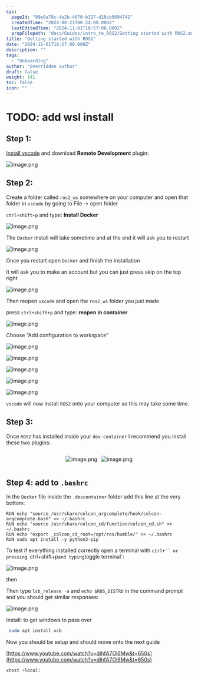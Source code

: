 ```yaml
---
sys:
  pageId: "89e0a78c-4e2b-4070-b327-d28cb0694742"
  createdTime: "2024-08-21T00:24:00.000Z"
  lastEditedTime: "2024-11-01T18:57:00.000Z"
  propFilepath: "docs/Guides/intro_to_ROS2/Getting started with ROS2.md"
title: "Getting started with ROS2"
date: "2024-11-01T18:57:00.000Z"
description: ""
tags:
  - "Onboarding"
author: "Overridden author"
draft: false
weight: 141
toc: false
icon: ""
---
```


# TODO: add wsl install

## Step 1:

[Install vscode](https://code.visualstudio.com/download) and download **Remote Development** plugin:

![image.png](https://prod-files-secure.s3.us-west-2.amazonaws.com/d518164a-d88e-44d1-a4ee-3adb3bd8bce0/efb52993-1881-4a40-b95e-6f020334f022/image.png?X-Amz-Algorithm=AWS4-HMAC-SHA256&X-Amz-Content-Sha256=UNSIGNED-PAYLOAD&X-Amz-Credential=ASIAZI2LB4664GAFOATT%2F20250212%2Fus-west-2%2Fs3%2Faws4_request&X-Amz-Date=20250212T003605Z&X-Amz-Expires=3600&X-Amz-Security-Token=IQoJb3JpZ2luX2VjEMT%2F%2F%2F%2F%2F%2F%2F%2F%2F%2FwEaCXVzLXdlc3QtMiJHMEUCIC5mU1NDQrjb79kZXBK7dJZjd9to0VAy4MRWng9p5It9AiEAkUOJI5MMpcYBnakGQ4OXkkvHfvuVZzzUZ5i2wWcDPXUqiAQI3f%2F%2F%2F%2F%2F%2F%2F%2F%2F%2FARAAGgw2Mzc0MjMxODM4MDUiDEiFcGKLK%2B7EJCJYkircA8vzryyJSpZRo7s9EHCGFbAJ%2B2ClG5ROceG9jPb36x68rAFZYZYSu3K0O5vgLErb6fEGGZxqtk1QlzGiSUo26ory6vIIJhNfMN9%2BDJeg3j5VncwyvqdR4NPSVWH2QFFtVNDh%2B85%2FPWVbpDcbV3r6yhRwW4A3cqMOQf%2BneDWoqBhNEKejGJ14ycPXaY4JBKh2X21BsVCiTMPI%2FM45deFzT68AF%2BPN1jm4afIuFgP2cn9XOFHnpiq6xO2JFyvYGkSvVff7RAAEELBqNPHcb9WYIuxlmQU144O5dypR0v3dRglQGOKjHhBRqFw1dredsvzONVvHhh7RMaGkSSYdziZxF%2Bk4Spv8u93E1kKzxYBWplwTCgLXn5L1oa4%2FvGI3duPFI9oMYBk7AT%2BqdVgHLOrUcOqNhJlm7i%2B6TnvguTjMUNB5iqP2Vl2i5%2BGqmaJdHH8%2BkQDy2Nx56mZ8YHfsQlj7RvVKFiEH5lmwX%2F2RyBGrloYSrBzk%2Fy6E2f7qEiXHvH84Y4AWCPEkdgk%2B6xTTL6PTuBccS9tn9fg%2FyagSmT%2FtlViejWUsh8mValOrHNL9DqILreKwIaj9S9DgRAR%2B0%2BpbWFktpUx%2FK%2FnCbLEYJQO%2FNwntw3RoNS1mRGJBV%2BW1MOXJrr0GOqUBztzgQ3oQtN8htgsrbH0qix5Qg9zywsCZL8r6WmRJnf9YDBjRMwHOIbEayXjjDlA8Xo4kBwhOQjYpqy3CHFjWG1Z4BxSyF1ysxL4yi1i7ujiWlHwNjcXyvR%2Fj%2FhM2cOBrw%2F7UiOtGvVmW%2BurwOyifT13PAOUZk4gS2RubX0a8DMZvPmkJEswo%2FTH4UaeEbYUqjsvyHgw5tu%2FAGql31rwN2kV%2BbmF8&X-Amz-Signature=c18d84620cf241b82d656f80b897f9f060bc66c916431c8428be9c895e276e59&X-Amz-SignedHeaders=host&x-id=GetObject)

## Step 2:

Create a folder called `ros2_ws` somewhere on your computer and open that folder in `vscode` by going to File → open folder 

`ctrl+shift+p` and type: **Install Docker**

![image.png](https://prod-files-secure.s3.us-west-2.amazonaws.com/d518164a-d88e-44d1-a4ee-3adb3bd8bce0/2269dc0e-1cd5-47ff-bceb-c04ad9b2eab0/image.png?X-Amz-Algorithm=AWS4-HMAC-SHA256&X-Amz-Content-Sha256=UNSIGNED-PAYLOAD&X-Amz-Credential=ASIAZI2LB4664GAFOATT%2F20250212%2Fus-west-2%2Fs3%2Faws4_request&X-Amz-Date=20250212T003605Z&X-Amz-Expires=3600&X-Amz-Security-Token=IQoJb3JpZ2luX2VjEMT%2F%2F%2F%2F%2F%2F%2F%2F%2F%2FwEaCXVzLXdlc3QtMiJHMEUCIC5mU1NDQrjb79kZXBK7dJZjd9to0VAy4MRWng9p5It9AiEAkUOJI5MMpcYBnakGQ4OXkkvHfvuVZzzUZ5i2wWcDPXUqiAQI3f%2F%2F%2F%2F%2F%2F%2F%2F%2F%2FARAAGgw2Mzc0MjMxODM4MDUiDEiFcGKLK%2B7EJCJYkircA8vzryyJSpZRo7s9EHCGFbAJ%2B2ClG5ROceG9jPb36x68rAFZYZYSu3K0O5vgLErb6fEGGZxqtk1QlzGiSUo26ory6vIIJhNfMN9%2BDJeg3j5VncwyvqdR4NPSVWH2QFFtVNDh%2B85%2FPWVbpDcbV3r6yhRwW4A3cqMOQf%2BneDWoqBhNEKejGJ14ycPXaY4JBKh2X21BsVCiTMPI%2FM45deFzT68AF%2BPN1jm4afIuFgP2cn9XOFHnpiq6xO2JFyvYGkSvVff7RAAEELBqNPHcb9WYIuxlmQU144O5dypR0v3dRglQGOKjHhBRqFw1dredsvzONVvHhh7RMaGkSSYdziZxF%2Bk4Spv8u93E1kKzxYBWplwTCgLXn5L1oa4%2FvGI3duPFI9oMYBk7AT%2BqdVgHLOrUcOqNhJlm7i%2B6TnvguTjMUNB5iqP2Vl2i5%2BGqmaJdHH8%2BkQDy2Nx56mZ8YHfsQlj7RvVKFiEH5lmwX%2F2RyBGrloYSrBzk%2Fy6E2f7qEiXHvH84Y4AWCPEkdgk%2B6xTTL6PTuBccS9tn9fg%2FyagSmT%2FtlViejWUsh8mValOrHNL9DqILreKwIaj9S9DgRAR%2B0%2BpbWFktpUx%2FK%2FnCbLEYJQO%2FNwntw3RoNS1mRGJBV%2BW1MOXJrr0GOqUBztzgQ3oQtN8htgsrbH0qix5Qg9zywsCZL8r6WmRJnf9YDBjRMwHOIbEayXjjDlA8Xo4kBwhOQjYpqy3CHFjWG1Z4BxSyF1ysxL4yi1i7ujiWlHwNjcXyvR%2Fj%2FhM2cOBrw%2F7UiOtGvVmW%2BurwOyifT13PAOUZk4gS2RubX0a8DMZvPmkJEswo%2FTH4UaeEbYUqjsvyHgw5tu%2FAGql31rwN2kV%2BbmF8&X-Amz-Signature=157387a3628d2bea73b42709af2383de2d378a98f471b940e88a31fdd1f86ad3&X-Amz-SignedHeaders=host&x-id=GetObject)

The `Docker` install will take sometime and at the end it will ask you to restart

![image.png](https://prod-files-secure.s3.us-west-2.amazonaws.com/d518164a-d88e-44d1-a4ee-3adb3bd8bce0/ed233f78-be33-4b1f-b89c-9c346c0e961e/image.png?X-Amz-Algorithm=AWS4-HMAC-SHA256&X-Amz-Content-Sha256=UNSIGNED-PAYLOAD&X-Amz-Credential=ASIAZI2LB4664GAFOATT%2F20250212%2Fus-west-2%2Fs3%2Faws4_request&X-Amz-Date=20250212T003605Z&X-Amz-Expires=3600&X-Amz-Security-Token=IQoJb3JpZ2luX2VjEMT%2F%2F%2F%2F%2F%2F%2F%2F%2F%2FwEaCXVzLXdlc3QtMiJHMEUCIC5mU1NDQrjb79kZXBK7dJZjd9to0VAy4MRWng9p5It9AiEAkUOJI5MMpcYBnakGQ4OXkkvHfvuVZzzUZ5i2wWcDPXUqiAQI3f%2F%2F%2F%2F%2F%2F%2F%2F%2F%2FARAAGgw2Mzc0MjMxODM4MDUiDEiFcGKLK%2B7EJCJYkircA8vzryyJSpZRo7s9EHCGFbAJ%2B2ClG5ROceG9jPb36x68rAFZYZYSu3K0O5vgLErb6fEGGZxqtk1QlzGiSUo26ory6vIIJhNfMN9%2BDJeg3j5VncwyvqdR4NPSVWH2QFFtVNDh%2B85%2FPWVbpDcbV3r6yhRwW4A3cqMOQf%2BneDWoqBhNEKejGJ14ycPXaY4JBKh2X21BsVCiTMPI%2FM45deFzT68AF%2BPN1jm4afIuFgP2cn9XOFHnpiq6xO2JFyvYGkSvVff7RAAEELBqNPHcb9WYIuxlmQU144O5dypR0v3dRglQGOKjHhBRqFw1dredsvzONVvHhh7RMaGkSSYdziZxF%2Bk4Spv8u93E1kKzxYBWplwTCgLXn5L1oa4%2FvGI3duPFI9oMYBk7AT%2BqdVgHLOrUcOqNhJlm7i%2B6TnvguTjMUNB5iqP2Vl2i5%2BGqmaJdHH8%2BkQDy2Nx56mZ8YHfsQlj7RvVKFiEH5lmwX%2F2RyBGrloYSrBzk%2Fy6E2f7qEiXHvH84Y4AWCPEkdgk%2B6xTTL6PTuBccS9tn9fg%2FyagSmT%2FtlViejWUsh8mValOrHNL9DqILreKwIaj9S9DgRAR%2B0%2BpbWFktpUx%2FK%2FnCbLEYJQO%2FNwntw3RoNS1mRGJBV%2BW1MOXJrr0GOqUBztzgQ3oQtN8htgsrbH0qix5Qg9zywsCZL8r6WmRJnf9YDBjRMwHOIbEayXjjDlA8Xo4kBwhOQjYpqy3CHFjWG1Z4BxSyF1ysxL4yi1i7ujiWlHwNjcXyvR%2Fj%2FhM2cOBrw%2F7UiOtGvVmW%2BurwOyifT13PAOUZk4gS2RubX0a8DMZvPmkJEswo%2FTH4UaeEbYUqjsvyHgw5tu%2FAGql31rwN2kV%2BbmF8&X-Amz-Signature=ca6d602670c3da9ba11cfce055f00af056ac36f35e8f660f2a1027fe5cfe01b8&X-Amz-SignedHeaders=host&x-id=GetObject)

Once you restart open `Docker` and finish the installation

It will ask you to make an account but you can just press skip on the top right

![image.png](https://prod-files-secure.s3.us-west-2.amazonaws.com/d518164a-d88e-44d1-a4ee-3adb3bd8bce0/21010ad9-1659-4fd9-9f59-9932a09b2a3d/image.png?X-Amz-Algorithm=AWS4-HMAC-SHA256&X-Amz-Content-Sha256=UNSIGNED-PAYLOAD&X-Amz-Credential=ASIAZI2LB4664GAFOATT%2F20250212%2Fus-west-2%2Fs3%2Faws4_request&X-Amz-Date=20250212T003605Z&X-Amz-Expires=3600&X-Amz-Security-Token=IQoJb3JpZ2luX2VjEMT%2F%2F%2F%2F%2F%2F%2F%2F%2F%2FwEaCXVzLXdlc3QtMiJHMEUCIC5mU1NDQrjb79kZXBK7dJZjd9to0VAy4MRWng9p5It9AiEAkUOJI5MMpcYBnakGQ4OXkkvHfvuVZzzUZ5i2wWcDPXUqiAQI3f%2F%2F%2F%2F%2F%2F%2F%2F%2F%2FARAAGgw2Mzc0MjMxODM4MDUiDEiFcGKLK%2B7EJCJYkircA8vzryyJSpZRo7s9EHCGFbAJ%2B2ClG5ROceG9jPb36x68rAFZYZYSu3K0O5vgLErb6fEGGZxqtk1QlzGiSUo26ory6vIIJhNfMN9%2BDJeg3j5VncwyvqdR4NPSVWH2QFFtVNDh%2B85%2FPWVbpDcbV3r6yhRwW4A3cqMOQf%2BneDWoqBhNEKejGJ14ycPXaY4JBKh2X21BsVCiTMPI%2FM45deFzT68AF%2BPN1jm4afIuFgP2cn9XOFHnpiq6xO2JFyvYGkSvVff7RAAEELBqNPHcb9WYIuxlmQU144O5dypR0v3dRglQGOKjHhBRqFw1dredsvzONVvHhh7RMaGkSSYdziZxF%2Bk4Spv8u93E1kKzxYBWplwTCgLXn5L1oa4%2FvGI3duPFI9oMYBk7AT%2BqdVgHLOrUcOqNhJlm7i%2B6TnvguTjMUNB5iqP2Vl2i5%2BGqmaJdHH8%2BkQDy2Nx56mZ8YHfsQlj7RvVKFiEH5lmwX%2F2RyBGrloYSrBzk%2Fy6E2f7qEiXHvH84Y4AWCPEkdgk%2B6xTTL6PTuBccS9tn9fg%2FyagSmT%2FtlViejWUsh8mValOrHNL9DqILreKwIaj9S9DgRAR%2B0%2BpbWFktpUx%2FK%2FnCbLEYJQO%2FNwntw3RoNS1mRGJBV%2BW1MOXJrr0GOqUBztzgQ3oQtN8htgsrbH0qix5Qg9zywsCZL8r6WmRJnf9YDBjRMwHOIbEayXjjDlA8Xo4kBwhOQjYpqy3CHFjWG1Z4BxSyF1ysxL4yi1i7ujiWlHwNjcXyvR%2Fj%2FhM2cOBrw%2F7UiOtGvVmW%2BurwOyifT13PAOUZk4gS2RubX0a8DMZvPmkJEswo%2FTH4UaeEbYUqjsvyHgw5tu%2FAGql31rwN2kV%2BbmF8&X-Amz-Signature=9228dd8d947dbbad3f6a9faf7749c8e0f4e9edff3ceb97600f9eb5c9d522b524&X-Amz-SignedHeaders=host&x-id=GetObject)

Then reopen `vscode` and open the `ros2_ws` folder you just made

press `ctrl+shift+p` and type: **reopen in container**

![image.png](https://prod-files-secure.s3.us-west-2.amazonaws.com/d518164a-d88e-44d1-a4ee-3adb3bd8bce0/4e93b8c2-41ad-488c-8095-c74205196118/image.png?X-Amz-Algorithm=AWS4-HMAC-SHA256&X-Amz-Content-Sha256=UNSIGNED-PAYLOAD&X-Amz-Credential=ASIAZI2LB4664GAFOATT%2F20250212%2Fus-west-2%2Fs3%2Faws4_request&X-Amz-Date=20250212T003605Z&X-Amz-Expires=3600&X-Amz-Security-Token=IQoJb3JpZ2luX2VjEMT%2F%2F%2F%2F%2F%2F%2F%2F%2F%2FwEaCXVzLXdlc3QtMiJHMEUCIC5mU1NDQrjb79kZXBK7dJZjd9to0VAy4MRWng9p5It9AiEAkUOJI5MMpcYBnakGQ4OXkkvHfvuVZzzUZ5i2wWcDPXUqiAQI3f%2F%2F%2F%2F%2F%2F%2F%2F%2F%2FARAAGgw2Mzc0MjMxODM4MDUiDEiFcGKLK%2B7EJCJYkircA8vzryyJSpZRo7s9EHCGFbAJ%2B2ClG5ROceG9jPb36x68rAFZYZYSu3K0O5vgLErb6fEGGZxqtk1QlzGiSUo26ory6vIIJhNfMN9%2BDJeg3j5VncwyvqdR4NPSVWH2QFFtVNDh%2B85%2FPWVbpDcbV3r6yhRwW4A3cqMOQf%2BneDWoqBhNEKejGJ14ycPXaY4JBKh2X21BsVCiTMPI%2FM45deFzT68AF%2BPN1jm4afIuFgP2cn9XOFHnpiq6xO2JFyvYGkSvVff7RAAEELBqNPHcb9WYIuxlmQU144O5dypR0v3dRglQGOKjHhBRqFw1dredsvzONVvHhh7RMaGkSSYdziZxF%2Bk4Spv8u93E1kKzxYBWplwTCgLXn5L1oa4%2FvGI3duPFI9oMYBk7AT%2BqdVgHLOrUcOqNhJlm7i%2B6TnvguTjMUNB5iqP2Vl2i5%2BGqmaJdHH8%2BkQDy2Nx56mZ8YHfsQlj7RvVKFiEH5lmwX%2F2RyBGrloYSrBzk%2Fy6E2f7qEiXHvH84Y4AWCPEkdgk%2B6xTTL6PTuBccS9tn9fg%2FyagSmT%2FtlViejWUsh8mValOrHNL9DqILreKwIaj9S9DgRAR%2B0%2BpbWFktpUx%2FK%2FnCbLEYJQO%2FNwntw3RoNS1mRGJBV%2BW1MOXJrr0GOqUBztzgQ3oQtN8htgsrbH0qix5Qg9zywsCZL8r6WmRJnf9YDBjRMwHOIbEayXjjDlA8Xo4kBwhOQjYpqy3CHFjWG1Z4BxSyF1ysxL4yi1i7ujiWlHwNjcXyvR%2Fj%2FhM2cOBrw%2F7UiOtGvVmW%2BurwOyifT13PAOUZk4gS2RubX0a8DMZvPmkJEswo%2FTH4UaeEbYUqjsvyHgw5tu%2FAGql31rwN2kV%2BbmF8&X-Amz-Signature=c9b7d418a6d6b887d8d85ed4a08ce9e23a7269017e10996c0745115362f61b1f&X-Amz-SignedHeaders=host&x-id=GetObject)

Choose “Add configuration to workspace”

![image.png](https://prod-files-secure.s3.us-west-2.amazonaws.com/d518164a-d88e-44d1-a4ee-3adb3bd8bce0/9560b282-5060-4989-ba37-97e7b2c22476/image.png?X-Amz-Algorithm=AWS4-HMAC-SHA256&X-Amz-Content-Sha256=UNSIGNED-PAYLOAD&X-Amz-Credential=ASIAZI2LB4664GAFOATT%2F20250212%2Fus-west-2%2Fs3%2Faws4_request&X-Amz-Date=20250212T003605Z&X-Amz-Expires=3600&X-Amz-Security-Token=IQoJb3JpZ2luX2VjEMT%2F%2F%2F%2F%2F%2F%2F%2F%2F%2FwEaCXVzLXdlc3QtMiJHMEUCIC5mU1NDQrjb79kZXBK7dJZjd9to0VAy4MRWng9p5It9AiEAkUOJI5MMpcYBnakGQ4OXkkvHfvuVZzzUZ5i2wWcDPXUqiAQI3f%2F%2F%2F%2F%2F%2F%2F%2F%2F%2FARAAGgw2Mzc0MjMxODM4MDUiDEiFcGKLK%2B7EJCJYkircA8vzryyJSpZRo7s9EHCGFbAJ%2B2ClG5ROceG9jPb36x68rAFZYZYSu3K0O5vgLErb6fEGGZxqtk1QlzGiSUo26ory6vIIJhNfMN9%2BDJeg3j5VncwyvqdR4NPSVWH2QFFtVNDh%2B85%2FPWVbpDcbV3r6yhRwW4A3cqMOQf%2BneDWoqBhNEKejGJ14ycPXaY4JBKh2X21BsVCiTMPI%2FM45deFzT68AF%2BPN1jm4afIuFgP2cn9XOFHnpiq6xO2JFyvYGkSvVff7RAAEELBqNPHcb9WYIuxlmQU144O5dypR0v3dRglQGOKjHhBRqFw1dredsvzONVvHhh7RMaGkSSYdziZxF%2Bk4Spv8u93E1kKzxYBWplwTCgLXn5L1oa4%2FvGI3duPFI9oMYBk7AT%2BqdVgHLOrUcOqNhJlm7i%2B6TnvguTjMUNB5iqP2Vl2i5%2BGqmaJdHH8%2BkQDy2Nx56mZ8YHfsQlj7RvVKFiEH5lmwX%2F2RyBGrloYSrBzk%2Fy6E2f7qEiXHvH84Y4AWCPEkdgk%2B6xTTL6PTuBccS9tn9fg%2FyagSmT%2FtlViejWUsh8mValOrHNL9DqILreKwIaj9S9DgRAR%2B0%2BpbWFktpUx%2FK%2FnCbLEYJQO%2FNwntw3RoNS1mRGJBV%2BW1MOXJrr0GOqUBztzgQ3oQtN8htgsrbH0qix5Qg9zywsCZL8r6WmRJnf9YDBjRMwHOIbEayXjjDlA8Xo4kBwhOQjYpqy3CHFjWG1Z4BxSyF1ysxL4yi1i7ujiWlHwNjcXyvR%2Fj%2FhM2cOBrw%2F7UiOtGvVmW%2BurwOyifT13PAOUZk4gS2RubX0a8DMZvPmkJEswo%2FTH4UaeEbYUqjsvyHgw5tu%2FAGql31rwN2kV%2BbmF8&X-Amz-Signature=a6259048e60afb2c40c4b9eed5ea21227dc10986456bee24b90c945dfda01902&X-Amz-SignedHeaders=host&x-id=GetObject)

![image.png](https://prod-files-secure.s3.us-west-2.amazonaws.com/d518164a-d88e-44d1-a4ee-3adb3bd8bce0/2ee63f81-886b-48e8-a553-dc6e5eac99e4/image.png?X-Amz-Algorithm=AWS4-HMAC-SHA256&X-Amz-Content-Sha256=UNSIGNED-PAYLOAD&X-Amz-Credential=ASIAZI2LB4664GAFOATT%2F20250212%2Fus-west-2%2Fs3%2Faws4_request&X-Amz-Date=20250212T003605Z&X-Amz-Expires=3600&X-Amz-Security-Token=IQoJb3JpZ2luX2VjEMT%2F%2F%2F%2F%2F%2F%2F%2F%2F%2FwEaCXVzLXdlc3QtMiJHMEUCIC5mU1NDQrjb79kZXBK7dJZjd9to0VAy4MRWng9p5It9AiEAkUOJI5MMpcYBnakGQ4OXkkvHfvuVZzzUZ5i2wWcDPXUqiAQI3f%2F%2F%2F%2F%2F%2F%2F%2F%2F%2FARAAGgw2Mzc0MjMxODM4MDUiDEiFcGKLK%2B7EJCJYkircA8vzryyJSpZRo7s9EHCGFbAJ%2B2ClG5ROceG9jPb36x68rAFZYZYSu3K0O5vgLErb6fEGGZxqtk1QlzGiSUo26ory6vIIJhNfMN9%2BDJeg3j5VncwyvqdR4NPSVWH2QFFtVNDh%2B85%2FPWVbpDcbV3r6yhRwW4A3cqMOQf%2BneDWoqBhNEKejGJ14ycPXaY4JBKh2X21BsVCiTMPI%2FM45deFzT68AF%2BPN1jm4afIuFgP2cn9XOFHnpiq6xO2JFyvYGkSvVff7RAAEELBqNPHcb9WYIuxlmQU144O5dypR0v3dRglQGOKjHhBRqFw1dredsvzONVvHhh7RMaGkSSYdziZxF%2Bk4Spv8u93E1kKzxYBWplwTCgLXn5L1oa4%2FvGI3duPFI9oMYBk7AT%2BqdVgHLOrUcOqNhJlm7i%2B6TnvguTjMUNB5iqP2Vl2i5%2BGqmaJdHH8%2BkQDy2Nx56mZ8YHfsQlj7RvVKFiEH5lmwX%2F2RyBGrloYSrBzk%2Fy6E2f7qEiXHvH84Y4AWCPEkdgk%2B6xTTL6PTuBccS9tn9fg%2FyagSmT%2FtlViejWUsh8mValOrHNL9DqILreKwIaj9S9DgRAR%2B0%2BpbWFktpUx%2FK%2FnCbLEYJQO%2FNwntw3RoNS1mRGJBV%2BW1MOXJrr0GOqUBztzgQ3oQtN8htgsrbH0qix5Qg9zywsCZL8r6WmRJnf9YDBjRMwHOIbEayXjjDlA8Xo4kBwhOQjYpqy3CHFjWG1Z4BxSyF1ysxL4yi1i7ujiWlHwNjcXyvR%2Fj%2FhM2cOBrw%2F7UiOtGvVmW%2BurwOyifT13PAOUZk4gS2RubX0a8DMZvPmkJEswo%2FTH4UaeEbYUqjsvyHgw5tu%2FAGql31rwN2kV%2BbmF8&X-Amz-Signature=ce030f04fe47e5972fbb69073c43ba90325f630ef87f8c268bf5357784497aa3&X-Amz-SignedHeaders=host&x-id=GetObject)

![image.png](https://prod-files-secure.s3.us-west-2.amazonaws.com/d518164a-d88e-44d1-a4ee-3adb3bd8bce0/ae1580b2-b048-407e-aed9-b584224a7a04/image.png?X-Amz-Algorithm=AWS4-HMAC-SHA256&X-Amz-Content-Sha256=UNSIGNED-PAYLOAD&X-Amz-Credential=ASIAZI2LB4664GAFOATT%2F20250212%2Fus-west-2%2Fs3%2Faws4_request&X-Amz-Date=20250212T003605Z&X-Amz-Expires=3600&X-Amz-Security-Token=IQoJb3JpZ2luX2VjEMT%2F%2F%2F%2F%2F%2F%2F%2F%2F%2FwEaCXVzLXdlc3QtMiJHMEUCIC5mU1NDQrjb79kZXBK7dJZjd9to0VAy4MRWng9p5It9AiEAkUOJI5MMpcYBnakGQ4OXkkvHfvuVZzzUZ5i2wWcDPXUqiAQI3f%2F%2F%2F%2F%2F%2F%2F%2F%2F%2FARAAGgw2Mzc0MjMxODM4MDUiDEiFcGKLK%2B7EJCJYkircA8vzryyJSpZRo7s9EHCGFbAJ%2B2ClG5ROceG9jPb36x68rAFZYZYSu3K0O5vgLErb6fEGGZxqtk1QlzGiSUo26ory6vIIJhNfMN9%2BDJeg3j5VncwyvqdR4NPSVWH2QFFtVNDh%2B85%2FPWVbpDcbV3r6yhRwW4A3cqMOQf%2BneDWoqBhNEKejGJ14ycPXaY4JBKh2X21BsVCiTMPI%2FM45deFzT68AF%2BPN1jm4afIuFgP2cn9XOFHnpiq6xO2JFyvYGkSvVff7RAAEELBqNPHcb9WYIuxlmQU144O5dypR0v3dRglQGOKjHhBRqFw1dredsvzONVvHhh7RMaGkSSYdziZxF%2Bk4Spv8u93E1kKzxYBWplwTCgLXn5L1oa4%2FvGI3duPFI9oMYBk7AT%2BqdVgHLOrUcOqNhJlm7i%2B6TnvguTjMUNB5iqP2Vl2i5%2BGqmaJdHH8%2BkQDy2Nx56mZ8YHfsQlj7RvVKFiEH5lmwX%2F2RyBGrloYSrBzk%2Fy6E2f7qEiXHvH84Y4AWCPEkdgk%2B6xTTL6PTuBccS9tn9fg%2FyagSmT%2FtlViejWUsh8mValOrHNL9DqILreKwIaj9S9DgRAR%2B0%2BpbWFktpUx%2FK%2FnCbLEYJQO%2FNwntw3RoNS1mRGJBV%2BW1MOXJrr0GOqUBztzgQ3oQtN8htgsrbH0qix5Qg9zywsCZL8r6WmRJnf9YDBjRMwHOIbEayXjjDlA8Xo4kBwhOQjYpqy3CHFjWG1Z4BxSyF1ysxL4yi1i7ujiWlHwNjcXyvR%2Fj%2FhM2cOBrw%2F7UiOtGvVmW%2BurwOyifT13PAOUZk4gS2RubX0a8DMZvPmkJEswo%2FTH4UaeEbYUqjsvyHgw5tu%2FAGql31rwN2kV%2BbmF8&X-Amz-Signature=ca95bf81fb9f84ba8fbc76f5b0091706115fb4a48163f24d70df276971543fad&X-Amz-SignedHeaders=host&x-id=GetObject)

![image.png](https://prod-files-secure.s3.us-west-2.amazonaws.com/d518164a-d88e-44d1-a4ee-3adb3bd8bce0/53255b28-f75e-430f-b9e3-c0ac8577e42b/image.png?X-Amz-Algorithm=AWS4-HMAC-SHA256&X-Amz-Content-Sha256=UNSIGNED-PAYLOAD&X-Amz-Credential=ASIAZI2LB4664GAFOATT%2F20250212%2Fus-west-2%2Fs3%2Faws4_request&X-Amz-Date=20250212T003605Z&X-Amz-Expires=3600&X-Amz-Security-Token=IQoJb3JpZ2luX2VjEMT%2F%2F%2F%2F%2F%2F%2F%2F%2F%2FwEaCXVzLXdlc3QtMiJHMEUCIC5mU1NDQrjb79kZXBK7dJZjd9to0VAy4MRWng9p5It9AiEAkUOJI5MMpcYBnakGQ4OXkkvHfvuVZzzUZ5i2wWcDPXUqiAQI3f%2F%2F%2F%2F%2F%2F%2F%2F%2F%2FARAAGgw2Mzc0MjMxODM4MDUiDEiFcGKLK%2B7EJCJYkircA8vzryyJSpZRo7s9EHCGFbAJ%2B2ClG5ROceG9jPb36x68rAFZYZYSu3K0O5vgLErb6fEGGZxqtk1QlzGiSUo26ory6vIIJhNfMN9%2BDJeg3j5VncwyvqdR4NPSVWH2QFFtVNDh%2B85%2FPWVbpDcbV3r6yhRwW4A3cqMOQf%2BneDWoqBhNEKejGJ14ycPXaY4JBKh2X21BsVCiTMPI%2FM45deFzT68AF%2BPN1jm4afIuFgP2cn9XOFHnpiq6xO2JFyvYGkSvVff7RAAEELBqNPHcb9WYIuxlmQU144O5dypR0v3dRglQGOKjHhBRqFw1dredsvzONVvHhh7RMaGkSSYdziZxF%2Bk4Spv8u93E1kKzxYBWplwTCgLXn5L1oa4%2FvGI3duPFI9oMYBk7AT%2BqdVgHLOrUcOqNhJlm7i%2B6TnvguTjMUNB5iqP2Vl2i5%2BGqmaJdHH8%2BkQDy2Nx56mZ8YHfsQlj7RvVKFiEH5lmwX%2F2RyBGrloYSrBzk%2Fy6E2f7qEiXHvH84Y4AWCPEkdgk%2B6xTTL6PTuBccS9tn9fg%2FyagSmT%2FtlViejWUsh8mValOrHNL9DqILreKwIaj9S9DgRAR%2B0%2BpbWFktpUx%2FK%2FnCbLEYJQO%2FNwntw3RoNS1mRGJBV%2BW1MOXJrr0GOqUBztzgQ3oQtN8htgsrbH0qix5Qg9zywsCZL8r6WmRJnf9YDBjRMwHOIbEayXjjDlA8Xo4kBwhOQjYpqy3CHFjWG1Z4BxSyF1ysxL4yi1i7ujiWlHwNjcXyvR%2Fj%2FhM2cOBrw%2F7UiOtGvVmW%2BurwOyifT13PAOUZk4gS2RubX0a8DMZvPmkJEswo%2FTH4UaeEbYUqjsvyHgw5tu%2FAGql31rwN2kV%2BbmF8&X-Amz-Signature=12729cfdd379d7c30cd85032fb7ed850c32502918190a12f5dbb3dcd622d118e&X-Amz-SignedHeaders=host&x-id=GetObject)

![image.png](https://prod-files-secure.s3.us-west-2.amazonaws.com/d518164a-d88e-44d1-a4ee-3adb3bd8bce0/7c562767-5af9-4ffb-97d1-327bcdf4ee00/image.png?X-Amz-Algorithm=AWS4-HMAC-SHA256&X-Amz-Content-Sha256=UNSIGNED-PAYLOAD&X-Amz-Credential=ASIAZI2LB4664GAFOATT%2F20250212%2Fus-west-2%2Fs3%2Faws4_request&X-Amz-Date=20250212T003605Z&X-Amz-Expires=3600&X-Amz-Security-Token=IQoJb3JpZ2luX2VjEMT%2F%2F%2F%2F%2F%2F%2F%2F%2F%2FwEaCXVzLXdlc3QtMiJHMEUCIC5mU1NDQrjb79kZXBK7dJZjd9to0VAy4MRWng9p5It9AiEAkUOJI5MMpcYBnakGQ4OXkkvHfvuVZzzUZ5i2wWcDPXUqiAQI3f%2F%2F%2F%2F%2F%2F%2F%2F%2F%2FARAAGgw2Mzc0MjMxODM4MDUiDEiFcGKLK%2B7EJCJYkircA8vzryyJSpZRo7s9EHCGFbAJ%2B2ClG5ROceG9jPb36x68rAFZYZYSu3K0O5vgLErb6fEGGZxqtk1QlzGiSUo26ory6vIIJhNfMN9%2BDJeg3j5VncwyvqdR4NPSVWH2QFFtVNDh%2B85%2FPWVbpDcbV3r6yhRwW4A3cqMOQf%2BneDWoqBhNEKejGJ14ycPXaY4JBKh2X21BsVCiTMPI%2FM45deFzT68AF%2BPN1jm4afIuFgP2cn9XOFHnpiq6xO2JFyvYGkSvVff7RAAEELBqNPHcb9WYIuxlmQU144O5dypR0v3dRglQGOKjHhBRqFw1dredsvzONVvHhh7RMaGkSSYdziZxF%2Bk4Spv8u93E1kKzxYBWplwTCgLXn5L1oa4%2FvGI3duPFI9oMYBk7AT%2BqdVgHLOrUcOqNhJlm7i%2B6TnvguTjMUNB5iqP2Vl2i5%2BGqmaJdHH8%2BkQDy2Nx56mZ8YHfsQlj7RvVKFiEH5lmwX%2F2RyBGrloYSrBzk%2Fy6E2f7qEiXHvH84Y4AWCPEkdgk%2B6xTTL6PTuBccS9tn9fg%2FyagSmT%2FtlViejWUsh8mValOrHNL9DqILreKwIaj9S9DgRAR%2B0%2BpbWFktpUx%2FK%2FnCbLEYJQO%2FNwntw3RoNS1mRGJBV%2BW1MOXJrr0GOqUBztzgQ3oQtN8htgsrbH0qix5Qg9zywsCZL8r6WmRJnf9YDBjRMwHOIbEayXjjDlA8Xo4kBwhOQjYpqy3CHFjWG1Z4BxSyF1ysxL4yi1i7ujiWlHwNjcXyvR%2Fj%2FhM2cOBrw%2F7UiOtGvVmW%2BurwOyifT13PAOUZk4gS2RubX0a8DMZvPmkJEswo%2FTH4UaeEbYUqjsvyHgw5tu%2FAGql31rwN2kV%2BbmF8&X-Amz-Signature=3e1133275b395ef7f85bd5ee5ad974d53d3d3ffa5de85c82c9913281a0289d56&X-Amz-SignedHeaders=host&x-id=GetObject)

`vscode` will now install `ROS2` onto your computer so this may take some time.

## Step 3:

Once `ROS2` has installed inside your `dev-container` I recommend you install these two plugins:

<div style="display: flex;flex-direction: row; column-gap:10px; max-width: 630px;justify-content: center;">
<div>

![image.png](https://prod-files-secure.s3.us-west-2.amazonaws.com/d518164a-d88e-44d1-a4ee-3adb3bd8bce0/3fc3d550-5a54-4ba1-ba6b-faa01cdb7369/image.png?X-Amz-Algorithm=AWS4-HMAC-SHA256&X-Amz-Content-Sha256=UNSIGNED-PAYLOAD&X-Amz-Credential=ASIAZI2LB466WYQBFWQX%2F20250212%2Fus-west-2%2Fs3%2Faws4_request&X-Amz-Date=20250212T003612Z&X-Amz-Expires=3600&X-Amz-Security-Token=IQoJb3JpZ2luX2VjEMT%2F%2F%2F%2F%2F%2F%2F%2F%2F%2FwEaCXVzLXdlc3QtMiJHMEUCIQCksdxBhEHaX9BRsDYXhg%2FEkjkOyryD2gMe7Ak1qu4XBAIgAPj8BpBbrbR3fGZxriICcBw6zVifG%2B9AcFfUghIWJAcqiAQI3f%2F%2F%2F%2F%2F%2F%2F%2F%2F%2FARAAGgw2Mzc0MjMxODM4MDUiDJ7qLBO2GagwUFLRbyrcA2jp54Hx7qJ62MfrUKbpRX%2BFZOSwB9bM80t91iceoeDTqcmxjTZ0gpPBeRxuW%2BEVsbfG%2BjfpI%2F%2FhXKzBRJj7zu1pcrEb%2Ft%2BIS%2BhW0ysQFJgD5CxeZqh4o5MVod4%2BIxJyfsbQfiyzx10SMZAkj5v8AxJ3nV%2B9Na%2Fw77EZZ8nNk551r0E2W9b7RHaN6yCJy5WZWc16%2FngbdB54h8OFSE2A0kLCq6OhhzTwQyGGrnaGpY29I8rMN4nzaXLH46jmHvMkNNCSDImx1Artwg3NSrUdOyAYJxfM%2BjSj3rQ%2BNk8k2%2FAWLPH1qAdz7FurC8xH5nzKdahEqlkwiDrMuAl%2FQDuPWO2GG8QOK438qQa%2BVmD9QCJ%2FyH0eyWWd2A96wm5DUvrVB%2F3xmzCzbeyYmmurWgfMtYMQRvQ9%2BXyPUd%2FK0RsSQePlYxPVZ1mQdO8PmSCDM%2BoPWsNAQCAh3v52E%2BbRr%2B50JSenE%2F0hAYS9uxZbFSwCdlAXzYgSx%2Fxga81hmrANPiA%2FntE1d6bvKlvkt8YKLvhM%2FzyIHs8kykPDD69BgsMaP3DSXhUaHLnGj7TTe8kZDR1Y0%2Bv7IUxNbRaUo%2BhnIzzTOY5LLvpRnVcNBV8S0KKPHLCF%2FwIGtMgcSL%2B5ALQ7MO3Irr0GOqUBOOcqDzRdrXO%2Fy5%2F9u910H21WkgzzrJPm7mDujKbxa0jALvcDKdF7BEv2ROPMQcxiJx9CEhaX4NjHIaZZKdQL6WuzKM23E8W3ehnAgq1VsftV49aoA4mddWAhQzXelP9GXUtnPIswPr%2BKaMACauhaGcDg49jB49GjyRyi4VQnwWwwkAqEvVrEQ11A4EVERNVl63L39s1Sr81hw4yUEY8NVEJLECIV&X-Amz-Signature=7221ae6a74029e2b7087b9a814cbd83a63af1696bcb2c1b19ee6dd36cf4a264b&X-Amz-SignedHeaders=host&x-id=GetObject)

</div>
<div>

![image.png](https://prod-files-secure.s3.us-west-2.amazonaws.com/d518164a-d88e-44d1-a4ee-3adb3bd8bce0/d994cc66-13c2-4093-a5a3-f84cf4601a82/image.png?X-Amz-Algorithm=AWS4-HMAC-SHA256&X-Amz-Content-Sha256=UNSIGNED-PAYLOAD&X-Amz-Credential=ASIAZI2LB466UVSUCGNP%2F20250212%2Fus-west-2%2Fs3%2Faws4_request&X-Amz-Date=20250212T003613Z&X-Amz-Expires=3600&X-Amz-Security-Token=IQoJb3JpZ2luX2VjEMT%2F%2F%2F%2F%2F%2F%2F%2F%2F%2FwEaCXVzLXdlc3QtMiJIMEYCIQDvKIPUQ7hhUvVp2O6eenemB5OPwVUCdlzuWgjO%2FNibnAIhALDb3O3Cukwa2SC3ZC8OgNZVt%2BbOhAJsuyFLEdXkt64IKogECN3%2F%2F%2F%2F%2F%2F%2F%2F%2F%2FwEQABoMNjM3NDIzMTgzODA1IgxxK08GYl0oiALF9I0q3APoefDK8hNND8OtJTnnmFBFQJTXlYBnoh86BIISpudnHz4fPrXA3C5JBJnGiLxlW6uUjmbdwm5Fj4MOez69OiP3gay3RMrWyx78AuqqvAdcbwZCTrLw7pzznBn4s0zeKflDQZzoEUdT88Ttk%2FxaB2CkcSS%2BOsFVr1XIC%2BLtiJWgFj9dHcNs7iFIKMw82dnz23hJ7ZvFrsQMlZ5RHD4Pme9gAiOeQh40WyTl4xmTh%2FVdZq1nlEDmVcho6m0nd845oSMsyWcvCD%2BlndwI4034e7GoXibPYztVA8RghEmPMRrGEZgSSNkTO5QA5RfW9NBG8U3lp%2Fw2XaPvEesMtQEJQJ9QE8qg0KZT3KDEANMdGQO8Dm0JejT%2FF2G6HCclVH8%2Bkec8u%2BpmkbRfdcqUW0KSN4kkJtt0dmb2kfjmT8uvcZ1nWS4f1sCrfKvzS%2B3l5%2B0rcpBx9RgloR%2BjX0ynOJ9Fq3Mu5Vit%2BSyDjcScW%2B13B5uSdDbUzo6CO60QVreOVvdq8sQPkf3U8DFJVtnEBIUg%2F%2BY0ZRDTqf%2FYYfCoklrE%2FeumFKD6hld0ZoTR4UdCsF7O06PElyMkNAp77QB%2F72F5Zp6Hd1bQVuFiDknDC5QTRGo%2FuNkODyHJ%2FJ1Dg2XibDDiyK69BjqkAdjhBc7nDu0B5kZ7cY3144yLA98AM0bGxsSYdolH%2BMuDgkCJqQQB%2FxtXZ3tg0m6MdV4d0JP5PZfL6RURkbCYGAN5%2FpaXwwIvqTtDjTSne2GWI%2BX023EiKENS9aTGoW5MQySvVOJjlHMmky0NBTdrAgcio5Bap%2FB6%2FttWb0GtralFbuc0%2BrAom0mBvf6T3Nrpvt%2B3W3%2B378TmPJiIaWmD%2FSSwyDdY&X-Amz-Signature=4b588d61384d13f0fba3bb6292f829ae2a4da0987ec3fd16715cfb7996a8788f&X-Amz-SignedHeaders=host&x-id=GetObject)

</div>
</div>

## Step 4: add to `.bashrc`

In the `Docker` file inside the `.devcontainer` folder add this line at the very bottom: 

```docker
RUN echo "source /usr/share/colcon_argcomplete/hook/colcon-argcomplete.bash" >> ~/.bashrc
RUN echo "source /usr/share/colcon_cd/function/colcon_cd.sh" >> ~/.bashrc
RUN echo "export _colcon_cd_root=/opt/ros/humble/" >> ~/.bashrc
RUN sudo apt install -y python3-pip 
```

To test if everything installed correctly open a terminal with `ctrl+`` or pressing `ctrl+shift+p` and typing `toggle terminal`:

![image.png](https://prod-files-secure.s3.us-west-2.amazonaws.com/d518164a-d88e-44d1-a4ee-3adb3bd8bce0/6a4943d8-b04e-4c02-9a58-775f3384d1a5/image.png?X-Amz-Algorithm=AWS4-HMAC-SHA256&X-Amz-Content-Sha256=UNSIGNED-PAYLOAD&X-Amz-Credential=ASIAZI2LB4664GAFOATT%2F20250212%2Fus-west-2%2Fs3%2Faws4_request&X-Amz-Date=20250212T003605Z&X-Amz-Expires=3600&X-Amz-Security-Token=IQoJb3JpZ2luX2VjEMT%2F%2F%2F%2F%2F%2F%2F%2F%2F%2FwEaCXVzLXdlc3QtMiJHMEUCIC5mU1NDQrjb79kZXBK7dJZjd9to0VAy4MRWng9p5It9AiEAkUOJI5MMpcYBnakGQ4OXkkvHfvuVZzzUZ5i2wWcDPXUqiAQI3f%2F%2F%2F%2F%2F%2F%2F%2F%2F%2FARAAGgw2Mzc0MjMxODM4MDUiDEiFcGKLK%2B7EJCJYkircA8vzryyJSpZRo7s9EHCGFbAJ%2B2ClG5ROceG9jPb36x68rAFZYZYSu3K0O5vgLErb6fEGGZxqtk1QlzGiSUo26ory6vIIJhNfMN9%2BDJeg3j5VncwyvqdR4NPSVWH2QFFtVNDh%2B85%2FPWVbpDcbV3r6yhRwW4A3cqMOQf%2BneDWoqBhNEKejGJ14ycPXaY4JBKh2X21BsVCiTMPI%2FM45deFzT68AF%2BPN1jm4afIuFgP2cn9XOFHnpiq6xO2JFyvYGkSvVff7RAAEELBqNPHcb9WYIuxlmQU144O5dypR0v3dRglQGOKjHhBRqFw1dredsvzONVvHhh7RMaGkSSYdziZxF%2Bk4Spv8u93E1kKzxYBWplwTCgLXn5L1oa4%2FvGI3duPFI9oMYBk7AT%2BqdVgHLOrUcOqNhJlm7i%2B6TnvguTjMUNB5iqP2Vl2i5%2BGqmaJdHH8%2BkQDy2Nx56mZ8YHfsQlj7RvVKFiEH5lmwX%2F2RyBGrloYSrBzk%2Fy6E2f7qEiXHvH84Y4AWCPEkdgk%2B6xTTL6PTuBccS9tn9fg%2FyagSmT%2FtlViejWUsh8mValOrHNL9DqILreKwIaj9S9DgRAR%2B0%2BpbWFktpUx%2FK%2FnCbLEYJQO%2FNwntw3RoNS1mRGJBV%2BW1MOXJrr0GOqUBztzgQ3oQtN8htgsrbH0qix5Qg9zywsCZL8r6WmRJnf9YDBjRMwHOIbEayXjjDlA8Xo4kBwhOQjYpqy3CHFjWG1Z4BxSyF1ysxL4yi1i7ujiWlHwNjcXyvR%2Fj%2FhM2cOBrw%2F7UiOtGvVmW%2BurwOyifT13PAOUZk4gS2RubX0a8DMZvPmkJEswo%2FTH4UaeEbYUqjsvyHgw5tu%2FAGql31rwN2kV%2BbmF8&X-Amz-Signature=4f17f10ab0c7a490d6461f862870f6c35cfd3ea7c9c93fdb28375f78c11da518&X-Amz-SignedHeaders=host&x-id=GetObject)

then 

Then type `lsb_release -a` and `echo $ROS_DISTRO` in the command prompt and you should get similar responses:

![image.png](https://prod-files-secure.s3.us-west-2.amazonaws.com/d518164a-d88e-44d1-a4ee-3adb3bd8bce0/3e635dec-a805-4e85-8b9e-d000e5b71a4e/image.png?X-Amz-Algorithm=AWS4-HMAC-SHA256&X-Amz-Content-Sha256=UNSIGNED-PAYLOAD&X-Amz-Credential=ASIAZI2LB4664GAFOATT%2F20250212%2Fus-west-2%2Fs3%2Faws4_request&X-Amz-Date=20250212T003605Z&X-Amz-Expires=3600&X-Amz-Security-Token=IQoJb3JpZ2luX2VjEMT%2F%2F%2F%2F%2F%2F%2F%2F%2F%2FwEaCXVzLXdlc3QtMiJHMEUCIC5mU1NDQrjb79kZXBK7dJZjd9to0VAy4MRWng9p5It9AiEAkUOJI5MMpcYBnakGQ4OXkkvHfvuVZzzUZ5i2wWcDPXUqiAQI3f%2F%2F%2F%2F%2F%2F%2F%2F%2F%2FARAAGgw2Mzc0MjMxODM4MDUiDEiFcGKLK%2B7EJCJYkircA8vzryyJSpZRo7s9EHCGFbAJ%2B2ClG5ROceG9jPb36x68rAFZYZYSu3K0O5vgLErb6fEGGZxqtk1QlzGiSUo26ory6vIIJhNfMN9%2BDJeg3j5VncwyvqdR4NPSVWH2QFFtVNDh%2B85%2FPWVbpDcbV3r6yhRwW4A3cqMOQf%2BneDWoqBhNEKejGJ14ycPXaY4JBKh2X21BsVCiTMPI%2FM45deFzT68AF%2BPN1jm4afIuFgP2cn9XOFHnpiq6xO2JFyvYGkSvVff7RAAEELBqNPHcb9WYIuxlmQU144O5dypR0v3dRglQGOKjHhBRqFw1dredsvzONVvHhh7RMaGkSSYdziZxF%2Bk4Spv8u93E1kKzxYBWplwTCgLXn5L1oa4%2FvGI3duPFI9oMYBk7AT%2BqdVgHLOrUcOqNhJlm7i%2B6TnvguTjMUNB5iqP2Vl2i5%2BGqmaJdHH8%2BkQDy2Nx56mZ8YHfsQlj7RvVKFiEH5lmwX%2F2RyBGrloYSrBzk%2Fy6E2f7qEiXHvH84Y4AWCPEkdgk%2B6xTTL6PTuBccS9tn9fg%2FyagSmT%2FtlViejWUsh8mValOrHNL9DqILreKwIaj9S9DgRAR%2B0%2BpbWFktpUx%2FK%2FnCbLEYJQO%2FNwntw3RoNS1mRGJBV%2BW1MOXJrr0GOqUBztzgQ3oQtN8htgsrbH0qix5Qg9zywsCZL8r6WmRJnf9YDBjRMwHOIbEayXjjDlA8Xo4kBwhOQjYpqy3CHFjWG1Z4BxSyF1ysxL4yi1i7ujiWlHwNjcXyvR%2Fj%2FhM2cOBrw%2F7UiOtGvVmW%2BurwOyifT13PAOUZk4gS2RubX0a8DMZvPmkJEswo%2FTH4UaeEbYUqjsvyHgw5tu%2FAGql31rwN2kV%2BbmF8&X-Amz-Signature=56469913970e398769a183efb5266ec4d25fc3e960cdfd66206b6cb66b2d2b52&X-Amz-SignedHeaders=host&x-id=GetObject)

Install:  to get windows to pass over

```bash
 sudo apt install xcb
```

Now you should be setup and should move onto the next guide 

[https://www.youtube.com/watch?v=dihfA7Ol6Mw&t=650s](https://www.youtube.com/watch?v=dihfA7Ol6Mw&t=650s)

```python
xhost +local:
```
